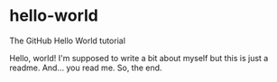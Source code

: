# hello-world

The GitHub Hello World tutorial

Hello, world!  I'm supposed to write a bit about myself but this is just a readme.
And... you read me.  So, the end.
